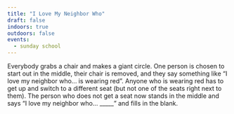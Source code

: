 ```yaml
---
title: "I Love My Neighbor Who"
draft: false
indoors: true
outdoors: false
events:
  - sunday school
---
```


Everybody grabs a chair and makes a giant circle. One person is chosen to start out in the middle, their chair is removed, and they say something like “I love my neighbor who... is wearing red”. Anyone who is wearing red has to get up and switch to a different seat (but not one of the seats right next to them). The person who does not get a seat now stands in the middle and says “I love my neighbor who... _____” and fills in the blank.
